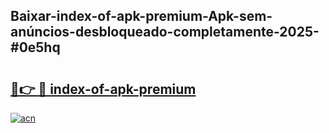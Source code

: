 ## Baixar-index-of-apk-premium-Apk-sem-anúncios-desbloqueado-completamente-2025-#0e5hq

# <h2><a href="https://ainizakaria.my?title=index-of-apk-premium&ref=20M">🔗👉 🔴 index-of-apk-premium</a></h2>

[![acn](https://github.com/user-attachments/assets/0f9c940e-d8b0-45ae-aac7-cd30a18b3e1c)](https://ainizakaria.my?title=index-of-apk-premium&ref=20M)


